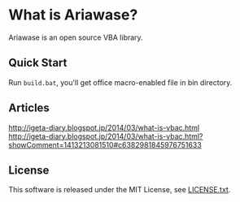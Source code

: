 # What is Ariawase?

Ariawase is an open source VBA library.

## Quick Start

Run `build.bat`, you'll get office macro-enabled file in bin directory.

## Articles

http://igeta-diary.blogspot.jp/2014/03/what-is-vbac.html  
http://igeta-diary.blogspot.jp/2014/03/what-is-vbac.html?showComment=1413213081510#c6382981845976751633

## License

This software is released under the MIT License, see [LICENSE.txt](./LICENSE.txt).
